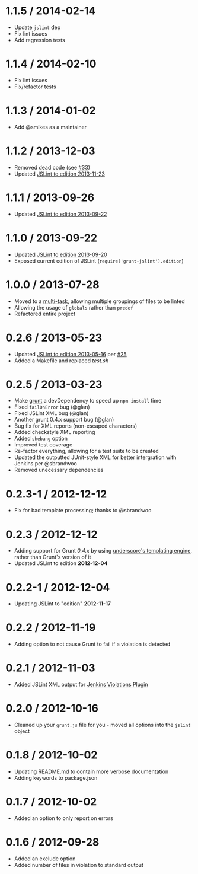 
1.1.5 / 2014-02-14
==================

- Update `jslint` dep
- Fix lint issues
- Add regression tests

1.1.4 / 2014-02-10
==================

- Fix lint issues
- Fix/refactor tests

1.1.3 / 2014-01-02
==================

- Add @smikes as a maintainer

1.1.2 / 2013-12-03
==================

- Removed dead code (see [#33](https://github.com/stephenmathieson/grunt-jslint/issues/33))
- Updated [JSLint to edition 2013-11-23](https://github.com/douglascrockford/JSLint/commit/bd6da6b0eb808cf9c2813d8952591898d8f580b6)

1.1.1 / 2013-09-26
==================

- Updated [JSLint to edition 2013-09-22](https://github.com/douglascrockford/JSLint/commit/256cf8decf04e7dc9012176d81c90b7128fcd30d)

1.1.0 / 2013-09-22
==================

- Updated [JSLint to edition 2013-09-20](https://github.com/douglascrockford/JSLint/commit/502f26ba1f2172ba9b412797ad88b5d709c123f9)
- Exposed current edition of JSLint (`require('grunt-jslint').edition`)

1.0.0 / 2013-07-28
==================

- Moved to a [multi-task](http://gruntjs.com/creating-tasks#multi-tasks), allowing multiple groupings of files to be linted
- Allowing the usage of `globals` rather than `predef`
- Refactored entire project

0.2.6 / 2013-05-23
==================

- Updated [JSLint to edition 2013-05-16](https://github.com/douglascrockford/JSLint/commit/1d8c1f8f7410b505ccbb039a74025cd75a926ce3) per [#25](https://github.com/stephenmathieson/grunt-jslint/issues/25)
- Added a Makefile and replaced *test.sh*

0.2.5 / 2013-03-23
==================

- Make [grunt](http://gruntjs.com/) a devDependency to speed up `npm install` time
- Fixed `failOnError` bug (@glan)
- Fixed JSLint XML bug (@glan)
- Another grunt 0.4.x support bug (@glan)
- Bug fix for XML reports (non-escaped characters)
- Added checkstyle XML reporting
- Added `shebang` option
- Improved test coverage
- Re-factor everything, allowing for a test suite to be created
- Updated the outputted JUnit-style XML for better intergration with Jenkins per @sbrandwoo
- Removed unecessary dependencies

0.2.3-1 / 2012-12-12
==================

- Fix for bad template processing; thanks to @sbrandwoo

0.2.3 / 2012-12-12
==================

- Adding support for Grunt *0.4.x* by using [underscore's templating engine](http://underscorejs.org/#template), rather than Grunt's version of it
- Updated JSLint to edition **2012-12-04**

0.2.2-1 / 2012-12-04 
==================

- Updating JSLint to "edition" **2012-11-17**

0.2.2 / 2012-11-19
==================

- Adding option to not cause Grunt to fail if a violation is detected

0.2.1 / 2012-11-03
==================

- Added JSLint XML output for [Jenkins Violations Plugin](https://github.com/jenkinsci/violations-plugin)

0.2.0 / 2012-10-16
==================

- Cleaned up your `grunt.js` file for you - moved all options into the `jslint` object

0.1.8 / 2012-10-02
==================

- Updating README.md to contain more verbose documentation
- Adding keywords to package.json

0.1.7 / 2012-10-02
==================

- Added an option to only report on errors

0.1.6 / 2012-09-28
==================

- Added an exclude option
- Added number of files in violation to standard output